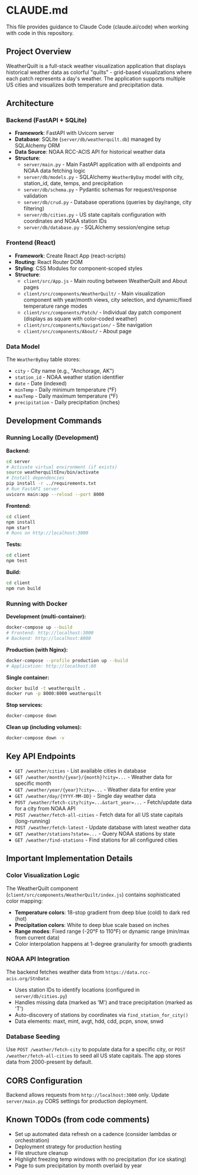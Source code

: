 # CLAUDE.md

This file provides guidance to Claude Code (claude.ai/code) when working with code in this repository.

## Project Overview

WeatherQuilt is a full-stack weather visualization application that displays historical weather data as colorful "quilts" - grid-based visualizations where each patch represents a day's weather. The application supports multiple US cities and visualizes both temperature and precipitation data.

## Architecture

### Backend (FastAPI + SQLite)
- **Framework**: FastAPI with Uvicorn server
- **Database**: SQLite (`server/db/weatherquilt.db`) managed by SQLAlchemy ORM
- **Data Source**: NOAA RCC-ACIS API for historical weather data
- **Structure**:
  - `server/main.py` - Main FastAPI application with all endpoints and NOAA data fetching logic
  - `server/db/models.py` - SQLAlchemy `WeatherByDay` model with city, station_id, date, temps, and precipitation
  - `server/db/schema.py` - Pydantic schemas for request/response validation
  - `server/db/crud.py` - Database operations (queries by day/range, city filtering)
  - `server/db/cities.py` - US state capitals configuration with coordinates and NOAA station IDs
  - `server/db/database.py` - SQLAlchemy session/engine setup

### Frontend (React)
- **Framework**: Create React App (react-scripts)
- **Routing**: React Router DOM
- **Styling**: CSS Modules for component-scoped styles
- **Structure**:
  - `client/src/App.js` - Main routing between WeatherQuilt and About pages
  - `client/src/components/WeatherQuilt/` - Main visualization component with year/month views, city selection, and dynamic/fixed temperature range modes
  - `client/src/components/Patch/` - Individual day patch component (displays as square with color-coded weather)
  - `client/src/components/Navigation/` - Site navigation
  - `client/src/components/About/` - About page

### Data Model
The `WeatherByDay` table stores:
- `city` - City name (e.g., "Anchorage, AK")
- `station_id` - NOAA weather station identifier
- `date` - Date (indexed)
- `minTemp` - Daily minimum temperature (°F)
- `maxTemp` - Daily maximum temperature (°F)
- `precipitation` - Daily precipitation (inches)

## Development Commands

### Running Locally (Development)

**Backend:**
```bash
cd server
# Activate virtual environment (if exists)
source weatherquiltEnv/bin/activate
# Install dependencies
pip install -r ../requirements.txt
# Run FastAPI server
uvicorn main:app --reload --port 8000
```

**Frontend:**
```bash
cd client
npm install
npm start
# Runs on http://localhost:3000
```

**Tests:**
```bash
cd client
npm test
```

**Build:**
```bash
cd client
npm run build
```

### Running with Docker

**Development (multi-container):**
```bash
docker-compose up --build
# Frontend: http://localhost:3000
# Backend: http://localhost:8000
```

**Production (with Nginx):**
```bash
docker-compose --profile production up --build
# Application: http://localhost:80
```

**Single container:**
```bash
docker build -t weatherquilt .
docker run -p 8000:8000 weatherquilt
```

**Stop services:**
```bash
docker-compose down
```

**Clean up (including volumes):**
```bash
docker-compose down -v
```

## Key API Endpoints

- `GET /weather/cities` - List available cities in database
- `GET /weather/month/{year}/{month}?city=...` - Weather data for specific month
- `GET /weather/year/{year}?city=...` - Weather data for entire year
- `GET /weather/day/{YYYY-MM-DD}` - Single day weather data
- `POST /weather/fetch-city?city=...&start_year=...` - Fetch/update data for a city from NOAA API
- `POST /weather/fetch-all-cities` - Fetch data for all US state capitals (long-running)
- `POST /weather/fetch-latest` - Update database with latest weather data
- `GET /weather/stations?state=...` - Query NOAA stations by state
- `GET /weather/find-stations` - Find stations for all configured cities

## Important Implementation Details

### Color Visualization Logic
The WeatherQuilt component (`client/src/components/WeatherQuilt/index.js`) contains sophisticated color mapping:
- **Temperature colors**: 18-stop gradient from deep blue (cold) to dark red (hot)
- **Precipitation colors**: White to deep blue scale based on inches
- **Range modes**: Fixed range (-20°F to 110°F) or dynamic range (min/max from current data)
- Color interpolation happens at 1-degree granularity for smooth gradients

### NOAA API Integration
The backend fetches weather data from `https://data.rcc-acis.org/StnData`:
- Uses station IDs to identify locations (configured in `server/db/cities.py`)
- Handles missing data (marked as 'M') and trace precipitation (marked as 'T')
- Auto-discovery of stations by coordinates via `find_station_for_city()`
- Data elements: maxt, mint, avgt, hdd, cdd, pcpn, snow, snwd

### Database Seeding
Use `POST /weather/fetch-city` to populate data for a specific city, or `POST /weather/fetch-all-cities` to seed all US state capitals. The app stores data from 2000-present by default.

## CORS Configuration
Backend allows requests from `http://localhost:3000` only. Update `server/main.py` CORS settings for production deployment.

## Known TODOs (from code comments)
- Set up automated data refresh on a cadence (consider lambdas or orchestration)
- Deployment strategy for production hosting
- File structure cleanup
- Highlight freezing temp windows with no precipitation (for ice skating)
- Page to sum precipitation by month overlaid by year
